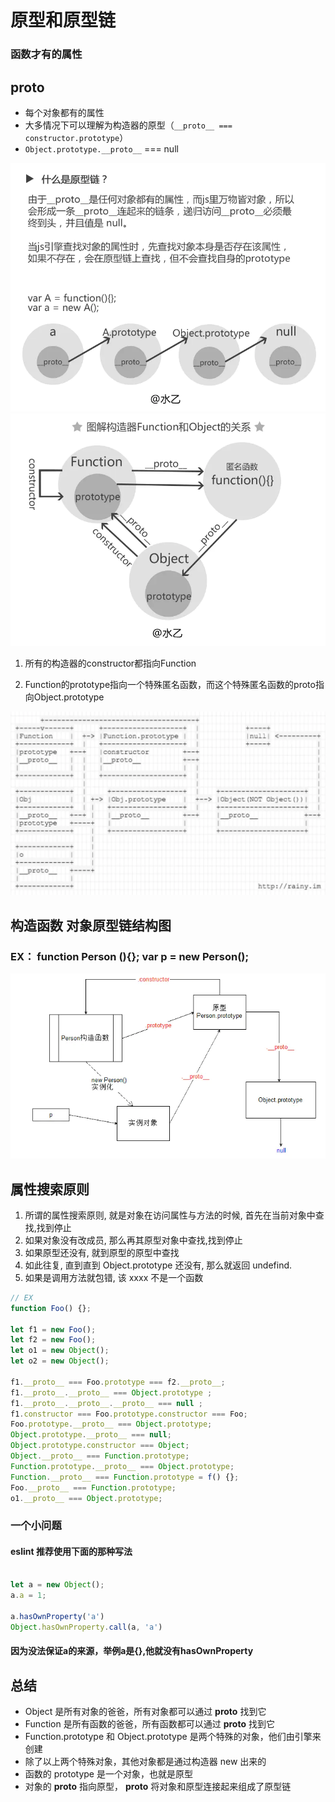 # 原型和原型链
### 函数才有的属性

## __proto__
- 每个对象都有的属性
- 大多情况下可以理解为构造器的原型（`__proto__ === constructor.prototype`）
- `Object.prototype.__proto__` === null


![1](./resource/1.webp)
![2](./resource/2.webp)
1. 所有的构造器的constructor都指向Function

2. Function的prototype指向一个特殊匿名函数，而这个特殊匿名函数的proto指向Object.prototype

![3](./resource/3.webp)

## 构造函数 对象原型链结构图
### EX： function Person (){}; var p = new Person();
![4](./resource/4.webp)

## 属性搜索原则
1. 所谓的属性搜索原则, 就是对象在访问属性与方法的时候, 首先在当前对象中查找,找到停止
2. 如果对象没有改成员, 那么再其原型对象中查找,找到停止
3. 如果原型还没有, 就到原型的原型中查找
4. 如此往复, 直到直到 Object.prototype 还没有, 那么就返回 undefind.
5. 如果是调用方法就包错, 该 xxxx 不是一个函数

```ts
// EX
function Foo() {};

let f1 = new Foo();
let f2 = new Foo();
let o1 = new Object();
let o2 = new Object();

f1.__proto__ === Foo.prototype === f2.__proto__;
f1.__proto__.__proto__ === Object.prototype ;
f1.__proto__.__proto__.__proto__ === null ;
f1.constructor === Foo.prototype.constructor === Foo;
Foo.prototype.__proto__ === Object.prototype; 
Object.prototype.__proto__ === null; 
Object.prototype.constructor === Object; 
Object.__proto__ === Function.prototype; 
Function.prototype.__proto__ === Object.prototype; 
Function.__proto__ === Function.prototype = f() {}; 
Foo.__proto__ === Function.prototype;
o1.__proto__ === Object.prototype;
```


### 一个小问题
#### eslint 推荐使用下面的那种写法
```ts

let a = new Object();
a.a = 1;

a.hasOwnProperty('a')
Object.hasOwnProperty.call(a, 'a')

```
#### 因为没法保证a的来源，举例a是{},他就没有hasOwnProperty

## 总结
- Object 是所有对象的爸爸，所有对象都可以通过 __proto__ 找到它
- Function 是所有函数的爸爸，所有函数都可以通过 __proto__ 找到它
- Function.prototype 和 Object.prototype 是两个特殊的对象，他们由引擎来创建
- 除了以上两个特殊对象，其他对象都是通过构造器 new 出来的
- 函数的 prototype 是一个对象，也就是原型
- 对象的 __proto__ 指向原型， __proto__ 将对象和原型连接起来组成了原型链
